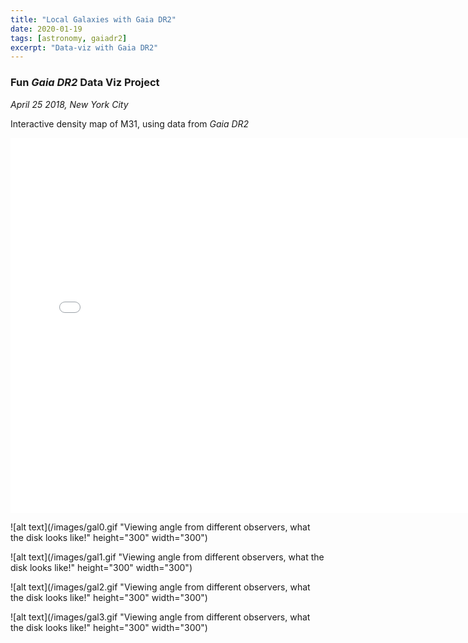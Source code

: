 ```yaml
---
title: "Local Galaxies with Gaia DR2"
date: 2020-01-19
tags: [astronomy, gaiadr2]
excerpt: "Data-viz with Gaia DR2"
---
```


<!-- Global site tag (gtag.js) - Google Analytics -->
<script async src="https://www.googletagmanager.com/gtag/js?id=UA-164344843-1"></script>
<script>
  window.dataLayer = window.dataLayer || [];
  function gtag(){dataLayer.push(arguments);}
  gtag('js', new Date());

  gtag('config', 'UA-164344843-1');
</script>


### Fun *Gaia DR2* Data Viz Project

*April 25 2018, New York City*


Interactive density map of M31, using data from *Gaia DR2*
<iframe src="/images/m31_bo.html"
    sandbox="allow-same-origin allow-scripts"
    width="150%"
    height="600"
    scrolling="no"
    seamless="seamless"
    frameborder="0">
</iframe>


![alt text](/images/gal0.gif "Viewing angle from different observers, what the disk looks like!" height="300" width="300")


![alt text](/images/gal1.gif "Viewing angle from different observers, what the disk looks like!" height="300" width="300")


![alt text](/images/gal2.gif "Viewing angle from different observers, what the disk looks like!" height="300" width="300")

![alt text](/images/gal3.gif "Viewing angle from different observers, what the disk looks like!" height="300" width="300")
